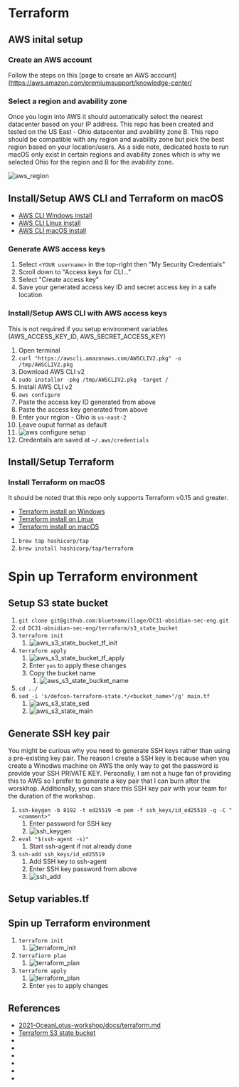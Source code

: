 # Terraform

## AWS inital setup
### Create an AWS account
Follow the steps on this [page to create an AWS account](https://aws.amazon.com/premiumsupport/knowledge-center/

### Select a region and avability zone
Once you login into AWS it should automatically select the nearest datacenter based on your IP address. This repo has been created and tested on the US East - Ohio datacenter and avablility zone B. This repo should be compatible with any region and avability zone but pick the best region based on your location/users. As a side note, dedicated hosts to run macOS only exist in certain regions and avability zones which is why we selected Ohio for the region and B for the avability zone.

![aws_region](../.img/aws_region.png)

## Install/Setup AWS CLI and Terraform on macOS
* [AWS CLI Windows install](https://docs.aws.amazon.com/cli/latest/userguide/install-cliv2-windows.html)
* [AWS CLI Linux install](https://docs.aws.amazon.com/cli/latest/userguide/install-cliv2-linux.html)
* [AWS CLI macOS install](https://docs.aws.amazon.com/cli/latest/userguide/install-cliv2-mac.html)

### Generate AWS access keys
1. Select `<YOUR username>` in the top-right then "My Security Credentials"
1. Scroll down to "Access keys for CLI..."
1. Select "Create access key"
  1. Save your generated access key ID and secret access key in a safe location

### Install/Setup AWS CLI with AWS access keys
This is not required if you setup environment variables (AWS_ACCESS_KEY_ID, AWS_SECRET_ACCESS_KEY)

1. Open terminal
1. `curl "https://awscli.amazonaws.com/AWSCLIV2.pkg" -o /tmp/AWSCLIV2.pkg`
  1. Download AWS CLI v2
1. `sudo installer -pkg /tmp/AWSCLIV2.pkg -target /`
  1. Install AWS CLI v2
1. `aws configure`
  1. Paste the access key ID generated from above
  1. Paste the access key generated from above
  1. Enter your region - Ohio is `us-east-2`
  1. Leave ouput format as default
  1. ![aws configure setup](../.img/aws_configure_setup.png)
1. Credentails are saved at `~/.aws/credentials`

## Install/Setup Terraform
### Install Terraform on macOS
It should be noted that this repo only supports Terraform v0.15 and greater.

* [Terraform install on Windows](https://learn.hashicorp.com/tutorials/terraform/install-cli)
* [Terraform install on Linux ](https://learn.hashicorp.com/tutorials/terraform/install-cli)
* [Terraform install on macOS](https://learn.hashicorp.com/tutorials/terraform/install-cli)

1. `brew tap hashicorp/tap`
1. `brew install hashicorp/tap/terraform`

# Spin up Terraform environment
## Setup S3 state bucket
1. `git clone git@github.com:blueteamvillage/DC31-obsidian-sec-eng.git`
1. `cd DC31-obsidian-sec-eng/terraform/s3_state_bucket`
1. `terraform init`
    1. ![aws_s3_state_bucket_tf_init](../.img/aws_s3_state_bucket_tf_init.png)
1. `terraform apply`
    1. ![aws_s3_state_bucket_tf_apply](../.img/aws_s3_state_bucket_tf_apply.png)
    1. Enter `yes` to apply these changes
    1. Copy the bucket name
        1. ![aws_s3_state_bucket_name](../.img/aws_s3_state_bucket_name.png)
1. `cd ../`
1. `sed -i 's/defcon-terraform-state.*/<bucket_name>"/g' main.tf`
    1. ![aws_s3_state_sed](../.img/aws_s3_state_sed.png)
    1. ![aws_s3_state_main](../.img/aws_s3_state_main.png)


## Generate SSH key pair
You might be curious why you need to generate SSH keys rather than using a pre-existing key pair. The reason I create a SSH key is because when you create a Winodws machine on AWS the only way to get the password is provide your SSH PRIVATE KEY. Personally, I am not a huge fan of providing this to AWS so I prefer to generate a key pair that I can burn after the worskhop. Additionally, you can share this SSH key pair with your team for the duration of the workshop.

1. `ssh-keygen -b 8192 -t ed25519 -m pem -f ssh_keys/id_ed25519 -q -C "<comment>"`
    1. Enter password for SSH key
    1. ![ssh_keygen](../.img/ssh_keygen.png)
1. `eval "$(ssh-agent -s)"`
    1. Start ssh-agent if not already done
1. `ssh-add ssh_keys/id_ed25519`
    1. Add SSH key to ssh-agent
    1. Enter SSH key password from above
    1. ![ssh_add](../.img/ssh_add.png)

## Setup variables.tf
<TODO>

## Spin up Terraform environment
1. `terraform init`
    1. ![terraform_init](../.img/terraform_init.png)
1. `terrafiorm plan`
    1. ![terraform_plan](../.img/terraform_plan.png)
1. `terraform apply`
    1. ![terraform_plan](../.img/terraform_plan.png)
    1. Enter `yes` to apply changes

## References
* [2021-OceanLotus-workshop/docs/terraform.md](https://github.com/OTRF/2021-OceanLotus-workshop/blob/main/docs/terraform.md)
* [Terraform S3 state bucket](https://www.terraform.io/docs/language/settings/backends/s3.html)
* []()
* []()
* []()
* []()
* []()
* []()
